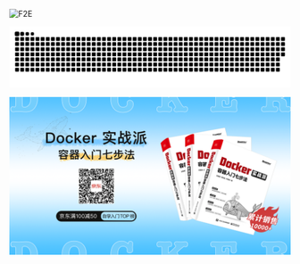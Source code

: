 
![F2E](https://github.com/f2e-awesome/knowledge/blob/master/img/tags.jpg?raw=true)
<!-- [![Anurag's GitHub stats](https://github-readme-stats.vercel.app/api?username=chenfengyanyu)](https://github.com/anuraghazra/github-readme-stats)   -->

<picture>
  <source media="(prefers-color-scheme: dark)" srcset="https://raw.githubusercontent.com/chenfengyanyu/chenfengyanyu/output/github-contribution-grid-snake-dark.svg">
  <source media="(prefers-color-scheme: light)" srcset="https://raw.githubusercontent.com/chenfengyanyu/chenfengyanyu/output/github-contribution-grid-snake.svg">
  <img alt="github contribution grid snake animation" src="https://raw.githubusercontent.com/chenfengyanyu/chenfengyanyu/output/github-contribution-grid-snake.svg">
</picture>

![新书支持](https://raw.githubusercontent.com/chenfengyanyu/my-web-accumulation/master/book/info.png)

